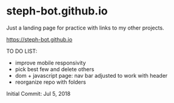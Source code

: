 # steph-bot.github.io

Just a landing page for practice with links to my other projects.

https://steph-bot.github.io


TO DO LIST:
- improve mobile responsivity
- pick best few and delete others
- dom + javascript page: nav bar adjusted to work with header
- reorganize repo with folders

Initial Commit: Jul 5, 2018

